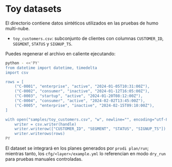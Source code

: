 # Toy datasets

El directorio contiene datos sintéticos utilizados en las pruebas de humo multi-nube.

- `toy_customers.csv`: subconjunto de clientes con columnas `CUSTOMER_ID`, `SEGMENT`, `STATUS` y `SIGNUP_TS`.

Puedes regenerar el archivo en caliente ejecutando:

```bash
python - <<'PY'
from datetime import datetime, timedelta
import csv

rows = [
    ("C-0001", "enterprise", "active", "2024-01-05T10:31:00Z"),
    ("C-0002", "consumer", "inactive", "2024-01-12T16:05:00Z"),
    ("C-0003", "startup", "active", "2024-01-20T08:12:00Z"),
    ("C-0004", "consumer", "active", "2024-02-02T13:45:00Z"),
    ("C-0005", "enterprise", "inactive", "2024-02-15T09:10:00Z"),
]

with open("samples/toy_customers.csv", "w", newline="", encoding="utf-8") as handle:
    writer = csv.writer(handle)
    writer.writerow(["CUSTOMER_ID", "SEGMENT", "STATUS", "SIGNUP_TS"])
    writer.writerows(rows)
PY
```

El dataset se integrará en los planes generados por `prodi plan/run`; mientras tanto, los `cfg/<layer>/example.yml` lo referencian en modo `dry_run` para pruebas manuales controladas.
